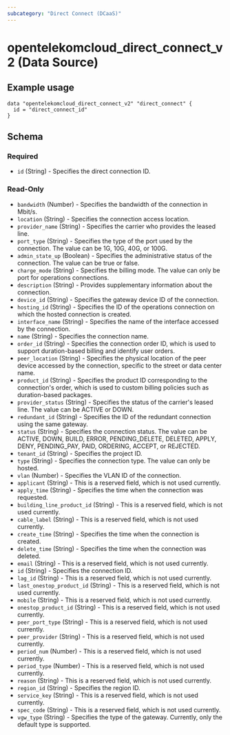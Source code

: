```yaml
---
subcategory: "Direct Connect (DCaaS)"
---
```

# opentelekomcloud_direct_connect_v2 (Data Source)


Example usage
-----------------

```hcl
data "opentelekomcloud_direct_connect_v2" "direct_connect" {
  id = "direct_connect_id"
}
```

## Schema

### Required

- `id` (String) - Specifies the direct connection ID.

### Read-Only
- `bandwidth` (Number) - Specifies the bandwidth of the connection in Mbit/s.
- `location` (String) - Specifies the connection access location.
- `provider_name` (String) - Specifies the carrier who provides the leased line.
- `port_type` (String) - Specifies the type of the port used by the connection. The value can be 1G, 10G, 40G, or 100G.
- `admin_state_up` (Boolean)  - Specifies the administrative status of the connection. The value can be true or false.
- `charge_mode` (String) - Specifies the billing mode. The value can only be port for operations connections.
- `description` (String) - Provides supplementary information about the connection.
- `device_id` (String) - Specifies the gateway device ID of the connection.
- `hosting_id` (String) - Specifies the ID of the operations connection on which the hosted connection is created.
- `interface_name` (String) - Specifies the name of the interface accessed by the connection.
- `name` (String) - Specifies the connection name.
- `order_id` (String) - Specifies the connection order ID, which is used to support duration-based billing and identify user orders.
- `peer_location` (String) - Specifies the physical location of the peer device accessed by the connection, specific to the street or data center name.
- `product_id` (String) - Specifies the product ID corresponding to the connection's order, which is used to custom billing policies such as duration-based packages.
- `provider_status` (String) - Specifies the status of the carrier's leased line. The value can be ACTIVE or DOWN.
- `redundant_id` (String) - Specifies the ID of the redundant connection using the same gateway.
- `status` (String) - Specifies the connection status.
  The value can be ACTIVE, DOWN, BUILD, ERROR, PENDING_DELETE, DELETED, APPLY, DENY, PENDING_PAY, PAID, ORDERING, ACCEPT, or REJECTED.
- `tenant_id` (String) - Specifies the project ID.
- `type` (String) - Specifies the connection type. The value can only be hosted.
- `vlan` (Number) - Specifies the VLAN ID of the connection.
- `applicant` (String) - This is a reserved field, which is not used currently.
- `apply_time` (String) - Specifies the time when the connection was requested.
- `building_line_product_id` (String) - This is a reserved field, which is not used currently.
- `cable_label` (String) - This is a reserved field, which is not used currently.
- `create_time` (String) - Specifies the time when the connection is created.
- `delete_time` (String) - Specifies the time when the connection was deleted.
- `email` (String) - This is a reserved field, which is not used currently.
- `id` (String) - Specifies the connection ID.
- `lag_id` (String) - This is a reserved field, which is not used currently.
- `last_onestop_product_id` (String) - This is a reserved field, which is not used currently.
- `mobile` (String) - This is a reserved field, which is not used currently.
- `onestop_product_id` (String) - This is a reserved field, which is not used currently.
- `peer_port_type` (String) - This is a reserved field, which is not used currently.
- `peer_provider` (String) - This is a reserved field, which is not used currently.
- `period_num` (Number) - This is a reserved field, which is not used currently.
- `period_type` (Number) - This is a reserved field, which is not used currently.
- `reason` (String) - This is a reserved field, which is not used currently.
- `region_id` (String) - Specifies the region ID.
- `service_key` (String) - This is a reserved field, which is not used currently.
- `spec_code` (String) - This is a reserved field, which is not used currently.
- `vgw_type` (String) - Specifies the type of the gateway. Currently, only the default type is supported.
